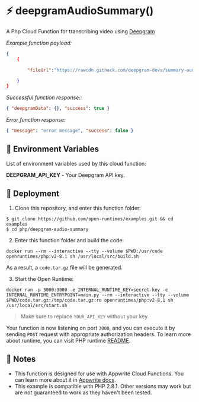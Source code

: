 
# ⚡ deepgramAudioSummary()

A Php Cloud Function for transcribing video using [Deepgram](https://deepgram.com/)

_Example function payload:_

```json
{
    {

        "fileUrl":"https://rawcdn.githack.com/deepgram-devs/summary-audio/62fc7769d6e2bf38e420ee5224060922af4546f7/deepgram.mp3"

    }
}
```

_Successful function response::_

```json
{ "deepgramData": {}, "success": true }
```

_Error function response:_

```json
{ "message": "error message", "success": false }
```

## 📝 Environment Variables

List of environment variables used by this cloud function:

**DEEPGRAM_API_KEY** - Your Deepgram API key.

## 🚀 Deployment

1. Clone this repository, and enter this function folder:

```
$ git clone https://github.com/open-runtimes/examples.git && cd examples
$ cd php/deepgram-audio-summary
```

2. Enter this function folder and build the code:

```
docker run --rm --interactive --tty --volume $PWD:/usr/code openruntimes/php:v2-8.1 sh /usr/local/src/build.sh
```

As a result, a `code.tar.gz` file will be generated.

3. Start the Open Runtime:

```
docker run -p 3000:3000 -e INTERNAL_RUNTIME_KEY=secret-key -e INTERNAL_RUNTIME_ENTRYPOINT=main.py --rm --interactive --tty --volume $PWD/code.tar.gz:/tmp/code.tar.gz:ro openruntimes/php:v2-8.1 sh /usr/local/src/start.sh
```

> Make sure to replace `YOUR_API_KEY` without your key.

Your function is now listening on port `3000`, and you can execute it by sending `POST` request with appropriate authorization headers. To learn more about runtime, you can visit PHP runtime [README](https://github.com/open-runtimes/open-runtimes/tree/main/runtimes/php-8.1).

## 📝 Notes

- This function is designed for use with Appwrite Cloud Functions. You can learn more about it in [Appwrite docs](https://appwrite.io/docs/functions).
- This example is compatible with PHP 2.8.1. Other versions may work but are not guaranteed to work as they haven't been tested.
